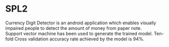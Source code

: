 # SPL2

Currency Digit Detector is an android application which enables visually impaired people to detect the amount of money from paper note.  
Support vector machine has been used to generate the trained model. Ten-fold Cross validation accuracy rate achieved by the model is 94%. 

